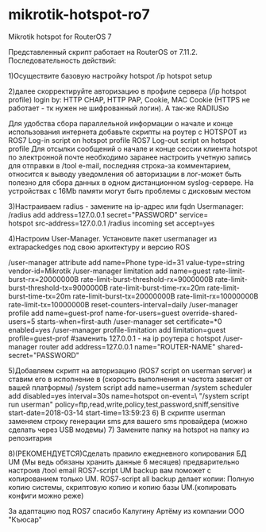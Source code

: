 # mikrotik-hotspot-ro7
Mikrotik hotspot for RouterOS 7


Представленный скрипт работает на RouterOS от 7.11.2. Последовательность действий:

1)Осуществите базовую настройку hotspot
/ip hotspot setup

2)далее скорректируйте авторизацию в профиле сервера (/ip hotspot profile) login by: HTTP CHAP, HTTP PAP, Cookie, MAC Cookie (HTTPS не работает - тк нужен не шифрованный логин). А так-же RADIUSю

Для удобства сбора параллельной информации о начале и конце использования интернета добавьте скрипты на роутер с HOTSPOT из
ROS7 Log-in script on hotspot profile
ROS7 Log-out script on hotspot profile
Для отсылки сообщений о начале и конце сессии клиента hotspot по электронной почте необходимо заранее настроить учетную запись для отправки в /tool e-mail, последняя строка-за комментарием, относится к выводу уведомления об авторизации в лог-может быть полезно для сбора данных в одном дистанционном syslog-сервере.
На устройствах с 16Mb памяти могут быть проблемы с дисковым местом

3)Настраиваем radius - замените на ip-адрес или fqdn Usermanager:
/radius
add address=127.0.0.1 secret="PASSWORD" service=\
    hotspot src-address=127.0.0.1
/radius incoming
set accept=yes

4)Настроим User-Manager.
Установите пакет usermanager из extrapackedges под свою архитектуру и версию ROS

/user-manager attribute
add name=Phone type-id=31 value-type=string vendor-id=Mikrotik
/user-manager limitation
add name=guest rate-limit-burst-rx=20000000B rate-limit-burst-threshold-rx=9000000B rate-limit-burst-threshold-tx=9000000B rate-limit-burst-time-rx=20m rate-limit-burst-time-tx=20m rate-limit-burst-tx=20000000B rate-limit-rx=10000000B rate-limit-tx=10000000B reset-counters-interval=daily
/user-manager profile
add name=guest-prof name-for-users=guest override-shared-users=5 starts-when=first-auth
/user-manager
set certificate=*0 enabled=yes
/user-manager profile-limitation
add limitation=guest profile=guest-prof
#заменить 127.0.0.1 - на ip роутера с hotspot
/user-manager router
add address=127.0.0.1 name="ROUTER-NAME" shared-secret="PASSWORD"

5)Добавляем скрипт на авторизацию (ROS7 script on userman server) и ставим его в исполнение в (скорость выполнения и частота зависит от вашей платформы)
/system script add name=userman
/system scheduler add disabled=yes interval=30s name=hotspot on-event=\ "/system script run userman" policy=ftp,read,write,policy,test,password,sniff,sensitive start-date=2018-03-14 start-time=13:59:23
6) В скрипте userman заменяем строку генерации sms для вашего sms провайдера (можно сделать через USB модемы)
7) Замените папку на hotspot на папку из репозитария

8)(РЕКОМЕНДУЕТСЯ)Сделать правило ежедневного копирования БД UM (Мы ведь обязаны хранить данные 6 месяцев) предварительно настроив /tool email
ROS7-script UM backup вам поможет с копированием только UM.
ROS7-script all backup делает копии: Полную копию системы, скриптовую копию и копию базы UM.(копировать конфиги можно реже)

За адаптацию под ROS7 спасибо Калугину Артёму из компании ООО "Къюсар"
